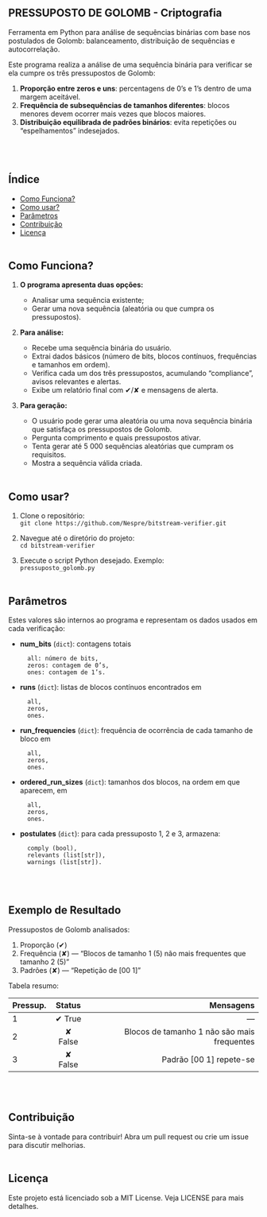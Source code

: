 ## PRESSUPOSTO DE GOLOMB - Criptografia
Ferramenta em Python para análise de sequências binárias com base nos postulados de Golomb: balanceamento, distribuição de sequências e autocorrelação.

Este programa realiza a análise de uma sequência binária para verificar se ela cumpre os três pressupostos de Golomb:
1. **Proporção entre zeros e uns**: percentagens de 0’s e 1’s dentro de uma margem aceitável.  
2. **Frequência de subsequências de tamanhos diferentes**: blocos menores devem ocorrer mais vezes que blocos maiores.  
3. **Distribuição equilibrada de padrões binários**: evita repetições ou “espelhamentos” indesejados.

<br><br> 

## Índice
- [Como Funciona?](#como-funciona)
- [Como usar?](#como-usar)
- [Parâmetros](#parâmetros)
- [Contribuição](#contribuição)
- [Licença](#licença)
<br><br>

## Como Funciona?

1. **O programa apresenta duas opções:**
   - Analisar uma sequência existente;  
   - Gerar uma nova sequência (aleatória ou que cumpra os pressupostos).

2. **Para análise:** 
   - Recebe uma sequência binária do usuário.  
   - Extrai dados básicos (número de bits, blocos contínuos, frequências e tamanhos em ordem).  
   - Verifica cada um dos três pressupostos, acumulando “compliance”, avisos relevantes e alertas.
   - Exibe um relatório final com ✔/✘ e mensagens de alerta.

3. **Para geração:**
   - O usuário pode gerar uma aleatória ou uma nova sequência binária que satisfaça os pressupostos de Golomb.
   - Pergunta comprimento e quais pressupostos ativar.  
   - Tenta gerar até 5 000 sequências aleatórias que cumpram os requisitos.  
   - Mostra a sequência válida criada.
<br><br>

## Como usar?
1. Clone o repositório: <br> `git clone https://github.com/Nespre/bitstream-verifier.git`

2. Navegue até o diretório do projeto:  <br> `cd bitstream-verifier`

3. Execute o script Python desejado. Exemplo:  <br> `pressuposto_golomb.py`
<br><br>

## Parâmetros
Estes valores são internos ao programa e representam os dados usados em cada verificação:

- **num_bits** (`dict`): contagens totais

        all: número de bits,
		zeros: contagem de 0’s,
        ones: contagem de 1’s.

- **runs** (`dict`): listas de blocos contínuos encontrados em

        all,
        zeros,
        ones.

- **run_frequencies** (`dict`): frequência de ocorrência de cada tamanho de bloco em

        all,
        zeros,
        ones.

- **ordered_run_sizes** (`dict`): tamanhos dos blocos, na ordem em que aparecem, em

        all,
        zeros,
        ones.

- **postulates** (`dict`): para cada pressuposto 1, 2 e 3, armazena:

        comply (bool),
        relevants (list[str]),
        warnings (list[str]).
<br><br>

## Exemplo de Resultado
Pressupostos de Golomb analisados:
1. Proporção (✔)  
2. Frequência (✘) — “Blocos de tamanho 1 (5) não mais frequentes que tamanho 2 (5)” 
3. Padrões   (✘) — “Repetição de [00 1]”  

Tabela resumo:

| Pressup. | Status | Mensagens |
|----------|:------:|----------:|
|    1     | ✔ True | —        |
|    2     | ✘ False | Blocos de tamanho 1 não são mais frequentes |
|    3     | ✘ False | Padrão [00 1] repete-se |
<br><br>

## Contribuição
Sinta-se à vontade para contribuir! Abra um pull request ou crie um issue para discutir melhorias.
<br><br>

## Licença
Este projeto está licenciado sob a MIT License. Veja LICENSE para mais detalhes.